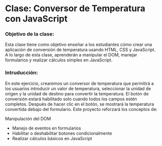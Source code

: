 # Clase: Conversor de Temperatura con JavaScript

### Objetivo de la clase:
Esta clase tiene como objetivo enseñar a los estudiantes cómo crear una aplicación de conversión de temperatura usando HTML, CSS y JavaScript. A lo largo de esta clase, aprenderán a manipular el DOM, manejar formularios y realizar cálculos simples en JavaScript.

### Intruducción:
En este ejercicio, crearemos un conversor de temperatura que permitirá a los usuarios introducir un valor de temperatura, seleccionar la unidad de origen y la unidad de destino para convertir la temperatura. El botón de conversión estará habilitado solo cuando todos los campos estén completos. Después de hacer clic en el botón, se mostrará la temperatura convertida debajo del formulario.
Este proyecto reforzará los conceptos de:

Manipulación del DOM
- Manejo de eventos en formularios
- Habilitar o deshabilitar botones condicionalmente
- Realizar cálculos básicos en JavaScript